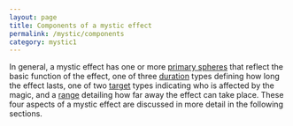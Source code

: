 ```yaml
---
layout: page
title: Components of a mystic effect
permalink: /mystic/components
category: mystic1
---
```

In general, a mystic effect has one or more [primary
spheres](/mystic/components/primary) that reflect the basic function of
the effect, one of three [duration](/mystic/components/duration) types
defining how long the effect lasts, one of two
[target](/mystic/components/target) types indicating who is affected by
the magic, and a [range](/mystic/components/range) detailing how far
away the effect can take place. These four aspects of a mystic effect
are discussed in more detail in the following sections.
